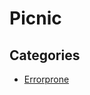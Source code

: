 # Picnic

## Categories

* [Errorprone](/recipes/tech/picnic/errorprone/refasterrules/tech/picnic/errorprone)


